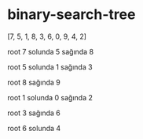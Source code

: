 # binary-search-tree
[7, 5, 1, 8, 3, 6, 0, 9, 4, 2] 

root 7 solunda 5 sağında 8

root 5 solunda 1 sağında 3

root 8 sağında 9

root 1 solunda 0 sağında 2

root 3 sağında 6

root 6 solunda 4
